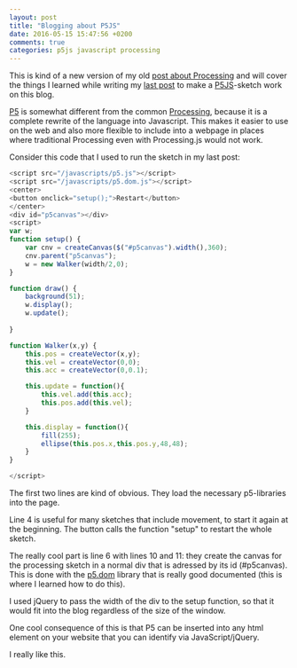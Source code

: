 ```yaml
---
layout: post
title: "Blogging about P5JS"
date: 2016-05-15 15:47:56 +0200
comments: true
categories: p5js javascript processing
---
```


This is kind of a new version of my old [post about Processing][0] and will cover the things I learned while writing my [last post][1] to make a [P5JS][2]-sketch work on this blog.

<!-- more -->
[P5][2] is somewhat different from the common [Processing][3], because it is a complete rewrite of the language into Javascript. This makes it easier to use on the web and also more flexible to include into a webpage in places where traditional Processing even with Processing.js would not work.

Consider this code that I used to run the sketch in my last post:
``` Javascript
<script src="/javascripts/p5.js"></script>
<script src="/javascripts/p5.dom.js"></script>
<center>
<button onclick="setup();">Restart</button>
</center>
<div id="p5canvas"></div>
<script>
var w;
function setup() {
	var cnv = createCanvas($("#p5canvas").width(),360);
	cnv.parent("p5canvas");
	w = new Walker(width/2,0);
}

function draw() {
	background(51);
	w.display();
	w.update();
  
}

function Walker(x,y) {
	this.pos = createVector(x,y);
	this.vel = createVector(0,0);
	this.acc = createVector(0,0.1);	

	this.update = function(){
		this.vel.add(this.acc);
		this.pos.add(this.vel);
	}

	this.display = function(){
		fill(255);
		ellipse(this.pos.x,this.pos.y,48,48);
	}
}

</script>
```
The first two lines are kind of obvious. They load the necessary p5-libraries into the page.

Line 4 is useful for many sketches that include movement, to start it again at the beginning. The button calls the function "setup" to restart the whole sketch.

The really cool part is line 6 with lines 10 and 11: they create the canvas for the processing sketch in a normal div that is adressed by its id (#p5canvas). This is done with the [p5.dom][4] library that is really good documented (this is where I learned how to do this).

I used jQuery to pass the width of the div to the setup function, so that it would fit into the blog regardless of the size of the window.

One cool consequence of this is that P5 can be inserted into any html element on your website that you can identify via JavaScript/jQuery.

I really like this.


[0]:/blog/2014/06/13/blogging-about-processing/
[1]:/blog/2016/05/15/a-minimalist-physics-engine/
[2]:https://p5js.org/
[3]:https://processing.org/
[4]:http://p5js.org/reference/#/libraries/p5.dom